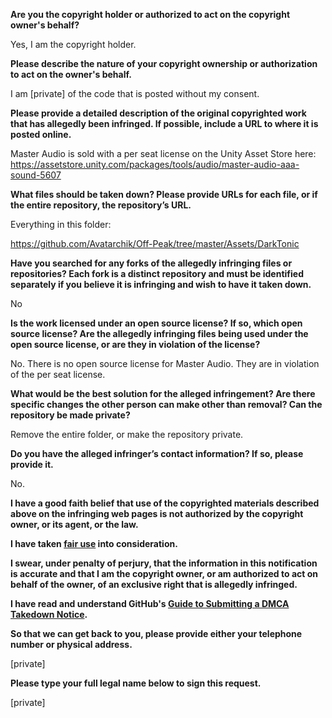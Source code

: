 **Are you the copyright holder or authorized to act on the copyright owner's behalf?**

Yes, I am the copyright holder.

**Please describe the nature of your copyright ownership or authorization to act on the owner's behalf.**

I am [private] of the code that is posted without my consent.

**Please provide a detailed description of the original copyrighted work that has allegedly been infringed. If possible, include a URL to where it is posted online.**

Master Audio is sold with a per seat license on the Unity Asset Store here: https://assetstore.unity.com/packages/tools/audio/master-audio-aaa-sound-5607

**What files should be taken down? Please provide URLs for each file, or if the entire repository, the repository’s URL.**

Everything in this folder:

https://github.com/Avatarchik/Off-Peak/tree/master/Assets/DarkTonic

**Have you searched for any forks of the allegedly infringing files or repositories? Each fork is a distinct repository and must be identified separately if you believe it is infringing and wish to have it taken down.**

No

**Is the work licensed under an open source license? If so, which open source license? Are the allegedly infringing files being used under the open source license, or are they in violation of the license?**

No. There is no open source license for Master Audio. They are in violation of the per seat license.

**What would be the best solution for the alleged infringement? Are there specific changes the other person can make other than removal? Can the repository be made private?**

Remove the entire folder, or make the repository private.

**Do you have the alleged infringer’s contact information? If so, please provide it.**

No.

**I have a good faith belief that use of the copyrighted materials described above on the infringing web pages is not authorized by the copyright owner, or its agent, or the law.**

**I have taken <a href="https://www.lumendatabase.org/topics/22">fair use</a> into consideration.**

**I swear, under penalty of perjury, that the information in this notification is accurate and that I am the copyright owner, or am authorized to act on behalf of the owner, of an exclusive right that is allegedly infringed.**

**I have read and understand GitHub's <a href="https://help.github.com/articles/guide-to-submitting-a-dmca-takedown-notice/">Guide to Submitting a DMCA Takedown Notice</a>.**

**So that we can get back to you, please provide either your telephone number or physical address.**

[private]

**Please type your full legal name below to sign this request.**

[private]
